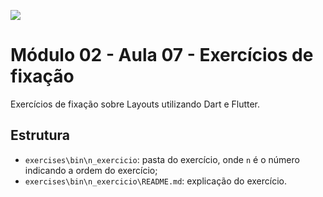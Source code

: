 ﻿![](https://i.imgur.com/xG74tOh.png)

# Módulo 02 - Aula 07 - Exercícios de fixação

Exercícios de fixação sobre Layouts utilizando Dart e Flutter.

## Estrutura

- `exercises\bin\n_exercicio`: pasta do exercício, onde `n` é o número indicando a ordem do exercício;
- `exercises\bin\n_exercicio\README.md`: explicação do exercício.
